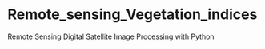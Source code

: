 # Remote_sensing_Vegetation_indices

 Remote Sensing
    Digital Satellite Image Processing with Python

